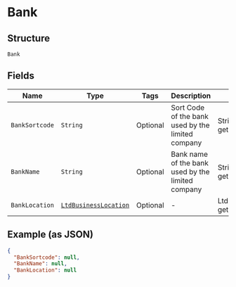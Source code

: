 
# Bank

## Structure

`Bank`

## Fields

| Name | Type | Tags | Description | Getter | Setter |
|  --- | --- | --- | --- | --- | --- |
| `BankSortcode` | `String` | Optional | Sort Code of the bank used by the limited company | String getBankSortcode() | setBankSortcode(String bankSortcode) |
| `BankName` | `String` | Optional | Bank name of the bank used by the limited company | String getBankName() | setBankName(String bankName) |
| `BankLocation` | [`LtdBusinessLocation`](../../doc/models/ltd-business-location.md) | Optional | - | LtdBusinessLocation getBankLocation() | setBankLocation(LtdBusinessLocation bankLocation) |

## Example (as JSON)

```json
{
  "BankSortcode": null,
  "BankName": null,
  "BankLocation": null
}
```

